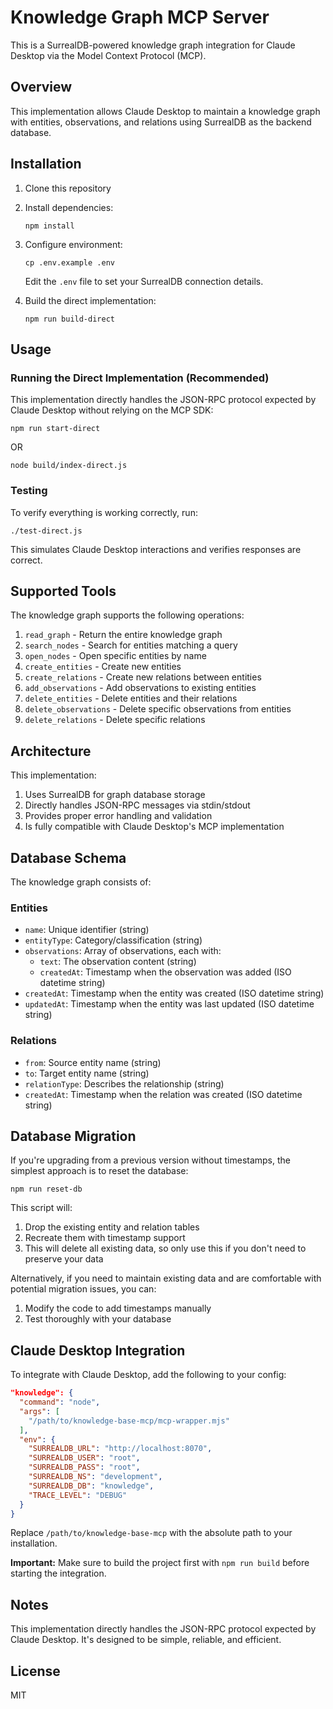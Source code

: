 # Knowledge Graph MCP Server

This is a SurrealDB-powered knowledge graph integration for Claude Desktop via the Model Context Protocol (MCP).

## Overview

This implementation allows Claude Desktop to maintain a knowledge graph with entities, observations, and relations using SurrealDB as the backend database.

## Installation

1. Clone this repository
2. Install dependencies:
   ```
   npm install
   ```
3. Configure environment:
   ```
   cp .env.example .env
   ```
   Edit the `.env` file to set your SurrealDB connection details.

4. Build the direct implementation:
   ```
   npm run build-direct
   ```

## Usage

### Running the Direct Implementation (Recommended)

This implementation directly handles the JSON-RPC protocol expected by Claude Desktop without relying on the MCP SDK:

```
npm run start-direct
```

OR

```
node build/index-direct.js
```

### Testing

To verify everything is working correctly, run:

```
./test-direct.js
```

This simulates Claude Desktop interactions and verifies responses are correct.

## Supported Tools

The knowledge graph supports the following operations:

1. `read_graph` - Return the entire knowledge graph
2. `search_nodes` - Search for entities matching a query
3. `open_nodes` - Open specific entities by name
4. `create_entities` - Create new entities
5. `create_relations` - Create new relations between entities  
6. `add_observations` - Add observations to existing entities
7. `delete_entities` - Delete entities and their relations
8. `delete_observations` - Delete specific observations from entities
9. `delete_relations` - Delete specific relations

## Architecture

This implementation:

1. Uses SurrealDB for graph database storage
2. Directly handles JSON-RPC messages via stdin/stdout
3. Provides proper error handling and validation
4. Is fully compatible with Claude Desktop's MCP implementation

## Database Schema

The knowledge graph consists of:

### Entities
- `name`: Unique identifier (string)
- `entityType`: Category/classification (string)
- `observations`: Array of observations, each with:
  - `text`: The observation content (string)
  - `createdAt`: Timestamp when the observation was added (ISO datetime string)
- `createdAt`: Timestamp when the entity was created (ISO datetime string)
- `updatedAt`: Timestamp when the entity was last updated (ISO datetime string)

### Relations
- `from`: Source entity name (string)
- `to`: Target entity name (string)
- `relationType`: Describes the relationship (string)
- `createdAt`: Timestamp when the relation was created (ISO datetime string)

## Database Migration

If you're upgrading from a previous version without timestamps, the simplest approach is to reset the database:

```
npm run reset-db
```

This script will:
1. Drop the existing entity and relation tables
2. Recreate them with timestamp support
3. This will delete all existing data, so only use this if you don't need to preserve your data

Alternatively, if you need to maintain existing data and are comfortable with potential migration issues, you can:
1. Modify the code to add timestamps manually
2. Test thoroughly with your database

## Claude Desktop Integration

To integrate with Claude Desktop, add the following to your config:

```json
"knowledge": {
  "command": "node",
  "args": [
    "/path/to/knowledge-base-mcp/mcp-wrapper.mjs"
  ],
  "env": {
    "SURREALDB_URL": "http://localhost:8070",
    "SURREALDB_USER": "root",
    "SURREALDB_PASS": "root",
    "SURREALDB_NS": "development",
    "SURREALDB_DB": "knowledge",
    "TRACE_LEVEL": "DEBUG"
  }
}
```

Replace `/path/to/knowledge-base-mcp` with the absolute path to your installation.

**Important:** Make sure to build the project first with `npm run build` before starting the integration.

## Notes

This implementation directly handles the JSON-RPC protocol expected by Claude Desktop. It's designed to be simple, reliable, and efficient.

## License

MIT

